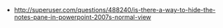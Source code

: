 - http://superuser.com/questions/488240/is-there-a-way-to-hide-the-notes-pane-in-powerpoint-2007s-normal-view
